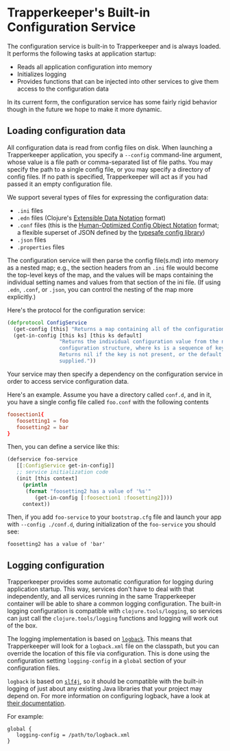 # Trapperkeeper's Built-in Configuration Service

The configuration service is built-in to Trapperkeeper and is always loaded.  It performs the following tasks at application startup:

* Reads all application configuration into memory
* Initializes logging
* Provides functions that can be injected into other services to give them access to the configuration data

In its current form, the configuration service has some fairly rigid behavior though in the future we hope to make it more dynamic.

## Loading configuration data

All configuration data is read from config files on disk.  When launching a Trapperkeeper application, you specify a `--config` command-line argument, whose value is a file path or comma-separated list of file paths.  You may specify the path to a single config file, or you may specify a directory of config files. If no path is specified, Trapperkeeper will act as if you had passed it an empty configuration file.

We support several types of files for expressing the configuration data:

   * `.ini` files
   * `.edn` files (Clojure's [Extensible Data Notation](https://github.com/edn-format/edn) format)
   * `.conf` files (this is the [Human-Optimized Config Object Notation](https://github.com/typesafehub/config/blob/master/HOCON.md) format; a flexible superset of JSON defined by the [typesafe config library](https://github.com/typesafehub/config))
   * `.json` files
   * `.properties` files

The configuration service will then parse the config file(s.md) into memory as a nested map; e.g., the section headers from an `.ini` file would become the top-level keys of the map, and the values will be maps containing the individual setting names and values from that section of the ini file.  (If using `.edn`, `.conf`, or `.json`, you can control the nesting of the map more explicitly.)

Here's the protocol for the configuration service:

```clj
(defprotocol ConfigService
  (get-config [this] "Returns a map containing all of the configuration values")
  (get-in-config [this ks] [this ks default]
                 "Returns the individual configuration value from the nested
                 configuration structure, where ks is a sequence of keys.
                 Returns nil if the key is not present, or the default value if
                 supplied."))
```

Your service may then specify a dependency on the configuration service in order to access service configuration data.

Here's an example.  Assume you have a directory called `conf.d`, and in it, you have a single config file called `foo.conf` with the following contents

```conf
foosection1{
   foosetting1 = foo
   foosetting2 = bar
}
```

Then, you can define a service like this:

```clj
(defservice foo-service
   [[:ConfigService get-in-config]]
   ;; service initialization code
   (init [this context]
     (println
      (format "foosetting2 has a value of '%s'"
         (get-in-config [:foosection1 :foosetting2])))
     context))
```

Then, if you add `foo-service` to your `bootstrap.cfg` file and launch your app with `--config ./conf.d`, during initialization of the `foo-service` you should see:

    foosetting2 has a value of 'bar'

## Logging configuration

Trapperkeeper provides some automatic configuration for logging during application startup.  This way, services don't have to deal with that independently, and all services running in the same Trapperkeeper container will be able to share a common logging configuration.  The built-in logging configuration is compatible with `clojure.tools/logging`, so services can just call the `clojure.tools/logging` functions and logging will work out of the box.

The logging implementation is based on [`logback`](http://logback.qos.ch/).  This means that Trapperkeeper will look for a `logback.xml` file on the classpath, but you can override the location of this file via configuration.  This is done using the configuration setting `logging-config` in a `global` section of your configuration files.

`logback` is based on [`slf4j`](http://www.slf4j.org/), so it should be compatible with the built-in logging of just about any existing Java libraries that your project may depend on.  For more information on configuring logback, have a look at [their documentation](http://logback.qos.ch/manual/configuration.html).

For example:

```CONF
global {
   logging-config = /path/to/logback.xml
}
```
